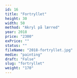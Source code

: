 ```yaml
---
id: 16
title: "Fortryllet"
height: 30
width: 50
method: "Akryl på lærred"
year: 2018
price: "2300"
exPrice: ""
status: ""
fileName: "2018-fortryllet.jpg"
medie: "painting"
draft: "False"
slug: "fortryllet"
weight: "170"
---
```

